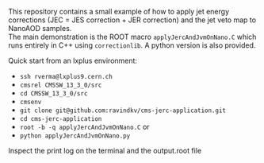 This repository contains a small example of how to apply jet energy
corrections (JEC = JES correction + JER correction) and the jet veto map to NanoAOD samples.  
The main demonstration is the ROOT macro `applyJercAndJvmOnNano.C` which runs entirely in C++ using `correctionlib`. A python version is also provided.

Quick start from an lxplus environment:

* `ssh rverma@lxplus9.cern.ch`
* `cmsrel CMSSW_13_3_0/src`
* `cd CMSSW_13_3_0/src`
* `cmsenv`
* `git clone git@github.com:ravindkv/cms-jerc-application.git`
* `cd cms-jerc-application`
* `root -b -q applyJercAndJvmOnNano.C`
or
* `python applyJercAndJvmOnNano.py`

Inspect the print log on the terminal and the output.root file
